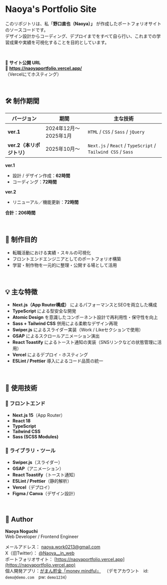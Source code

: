 # Naoya's Portfolio Site

このリポジトリは、私「**野口直也（Naoya）」** が作成したポートフォリオサイトのソースコードです。  
デザイン設計からコーディング、デプロイまでをすべて自ら行い、これまでの学習成果や実績を可視化することを目的としています。

<br >

📍 **サイト公開 URL**  
🔗 **https://naoyaportfolio.vercel.app/**  
（Vercelにてホスティング）

<br >

## 🛠 制作期間
| バージョン | 期間 | 主な技術 |
|-------------|------|-----------|
| **ver.1** | 2024年12月〜2025年1月 | `HTML` / `CSS` / `Sass` / `jQuery` |
| **ver.2（本リポジトリ）** | 2025年10月〜 | `Next.js` / `React` / `TypeScript` / `Tailwind CSS` / `Sass` |

**ver.1**
  - 設計 / デザイン作成：**62時間**  
  - コーディング：**72時間**   

**ver.2**  
  - リニューアル／機能更新：**72時間**

**合計：206時間**

<br >

## 🎯 制作目的

- 転職活動における実績・スキルの可視化  
- フロントエンドエンジニアとしてのポートフォリオ構築  
- 学習・制作物を一元的に整理・公開する場として活用  

<br >


## 💡 主な特徴

- **Next.js（App Router構成）** によるパフォーマンスとSEOを両立した構成  
- **TypeScript** による型安全な開発  
- **Atomic Design** を意識したコンポーネント設計で再利用性・保守性を向上  
- **Sass + Tailwind CSS** 併用による柔軟なデザイン再現  
- **Swiper.js** によるスライダー実装（Work / Likeセクションで使用）  
- **GSAP** によるスクロールアニメーション演出  
- **React Toastify** によるトースト通知の実装（SNSリンクなどの状態管理に活用）  
- **Vercel** によるデプロイ・ホスティング  
- **ESLint / Prettier** 導入によるコード品質の統一 

<br >

## 🔧 使用技術

### 🧱 フロントエンド
- **Next.js 15**（App Router）
- **React 18**
- **TypeScript**
- **Tailwind CSS**
- **Sass (SCSS Modules)**

### 🧩 ライブラリ・ツール
- **Swiper.js**（スライダー）
- **GSAP**（アニメーション）
- **React Toastify**（トースト通知）
- **ESLint / Prettier**（静的解析）
- **Vercel**（デプロイ）
- **Figma / Canva**（デザイン設計）

<br >

## 👤 Author

**Naoya Noguchi**  
Web Developer / Frontend Engineer  

メールアドレス： naoya.work0213@gmail.com  
X（旧Twitter）： [@Naoya__in_web](https://x.com/Naoya__in_web)  
ポートフォリオサイト： [https://naoyaportfolio.vercel.app](https://naoyaportfolio.vercel.app)   
個人開発アプリ：[がまん貯金「money mindful」](https://moneymindful-gamma.vercel.app/) 　（デモアカウント　id: `demo@demo.com`　pw: `demo1234`）
